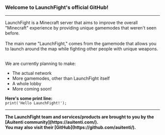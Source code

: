 ### Welcome to LaunchFight's official GitHub!
<hr>
LaunchFight is a Minecraft server that aims to improve the overall "Minecraft" experience by providing unique gamemodes that weren't seen before.
<br>
<br>
The main name "LaunchFight," comes from the gamemode that allows you to launch around the map while fighting other people with unique weapons.

<br>
<br>

We are currently planning to make:
 - The actual network
 - More gamemodes, other than LaunchFight itself
 - A whole lobby
 - More coming soon!

**Here's some print line:**
<br>
`print('Hello LaunchFight!');`
<hr>
<strong>The LaunchFight team and services/products are brought to you by the [Auitenti community](https://auitenti.com/).</strong>
<br>
<strong>You may also visit their [GitHub](https://github.com/auitenti/).</strong>
